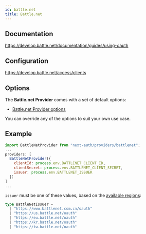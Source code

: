 ```yaml
---
id: battle.net
title: Battle.net
---
```


## Documentation

https://develop.battle.net/documentation/guides/using-oauth

## Configuration

https://develop.battle.net/access/clients

## Options

The **Battle.net Provider** comes with a set of default options:

- [Battle.net Provider options](https://github.com/nextauthjs/next-auth/blob/main/packages/next-auth/src/providers/battlenet.js)

You can override any of the options to suit your own use case.

## Example

```js
import BattleNetProvider from "next-auth/providers/battlenet";
...
providers: [
  BattleNetProvider({
    clientId: process.env.BATTLENET_CLIENT_ID,
    clientSecret: process.env.BATTLENET_CLIENT_SECRET,
    issuer: process.env.BATTLENET_ISSUER
  })
]
...
```

`issuer` must be one of these values, based on the [available regions](https://develop.battle.net/documentation/guides/regionality-and-apis):

```ts
type BattleNetIssuer =
  | "https://www.battlenet.com.cn/oauth"
  | "https://us.battle.net/oauth"
  | "https://eu.battle.net/oauth"
  | "https://kr.battle.net/oauth"
  | "https://tw.battle.net/oauth"
```
